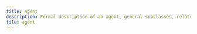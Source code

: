 ```yaml
---
title: Agent
description: Formal description of an agent, general subclasses, related classes and properties.
file: agent
---
```

